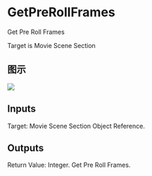 # GetPreRollFrames

Get Pre Roll Frames

Target is Movie Scene Section

## 图示

![]($-20221218-20523888.png)

## Inputs

Target: Movie Scene Section Object Reference.  

## Outputs

Return Value: Integer. Get Pre Roll Frames.

